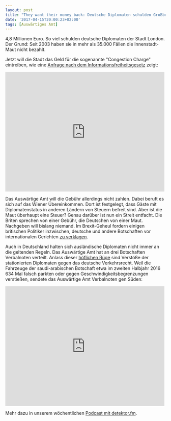 ```yaml
---
layout: post
title: "They want their money back: Deutsche Diplomaten schulden Großbritannien Geld"
date: '2017-04-15T20:00:23+02:00'
tags: [Auswärtiges Amt]
---
```


4,8 Millionen Euro. So viel schulden deutsche Diplomaten der Stadt London. Der Grund: Seit 2003 haben sie in mehr als 35.000 Fällen die  Innenstadt-Maut nicht bezahlt. 

Jetzt will die Stadt das Geld für die sogenannte "Congestion Charge" eintreiben, wie eine <a href="https://fragdenstaat.de/anfrage/zahlungsaufforderungen-wegen-der-london-congestion-charge-maut-fur-fahrzeuge-der-botschaft-in-london/#nachricht-64991">Anfrage nach dem Informationsfreiheitsgesetz</a> zeigt:

<embed src="https://fragdenstaat.de/files/foi/64991/2017-04-03-aa-gsw.pdf" width="500" height="375" type='application/pdf'>

Das Auswärtige Amt will die Gebühr allerdings nicht zahlen. Dabei beruft es sich auf das Wiener Übereinkommen. Dort ist festgelegt, dass Gäste mit Diplomatenstatus in anderen Ländern von Steuern befreit sind. Aber ist die Maut überhaupt eine Steuer? Genau darüber ist nun ein Streit entfacht. Die Briten sprechen von einer Gebühr, die Deutschen von einer Maut. Nachgeben will bislang niemand. Im Brexit-Geheul fordern einigen britischen Politiker inzwischen, deutsche und andere Botschaften vor internationalen Gerichten <a href="http://www.bbc.com/news/uk-politics-38991069">zu verklagen</a>.

Auch in Deutschland halten sich ausländische Diplomaten nicht immer an die geltenden Regeln. Das Auswärtige Amt hat an drei Botschaften Verbalnoten verteilt. Anlass dieser <a href="https://fragdenstaat.de/anfrage/verkehrsverstoe-auslandischer-diplomaten/#nachricht-45656">höflichen Rüge</a> sind Verstöße der stationierten Diplomaten gegen das deutsche Verkehrsrecht. Weil die Fahrzeuge der saudi-arabischen Botschaft etwa im zweiten Halbjahr 2016 634 Mal falsch parkten oder gegen Geschwindigkeitsbegrenzungen verstießen, sendete das Auswärtige Amt Verbalnoten gen Süden:

<embed src="https://fragdenstaat.de/files/foi/45656/Anlage1.pdf" width="500" height="375" type='application/pdf'>

Mehr dazu in unserem wöchentlichen <a href="https://detektor.fm/politik/wer-nicht-fragt-bleibt-dumm-diplomaten-prellen-maut-london">Podcast mit detektor.fm</a>.
